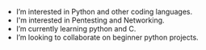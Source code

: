 - I’m interested in Python and other coding languages.
- I'm interested in Pentesting and Networking.
- I’m currently learning python and C.
- I’m looking to collaborate on beginner python projects.

<!---
Jin-mo/Jin-mo is a ✨ special ✨ repository because its `README.md` (this file) appears on your GitHub profile.
You can click the Preview link to take a look at your changes.
--->

